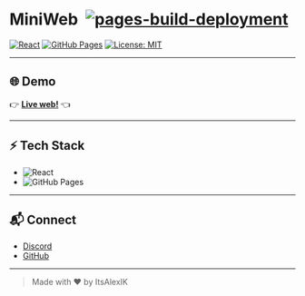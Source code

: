 # MiniWeb &nbsp;[![pages-build-deployment](https://github.com/ItsAlexIK/MiniPortfolio/actions/workflows/pages/pages-build-deployment/badge.svg)](https://github.com/ItsAlexIK/MiniPortfolio/actions/workflows/pages/pages-build-deployment)

[![React](https://img.shields.io/badge/React-20232A?style=flat&logo=react&logoColor=61DAFB)](https://reactjs.org/)
[![GitHub Pages](https://img.shields.io/badge/hosted%20on-GitHub%20Pages-222?logo=github)](https://itsalexik.github.io/MiniPortfolio/)
[![License: MIT](https://img.shields.io/badge/License-MIT-yellow.svg)](LICENSE)

---

## 🌐 Demo

👉 **[Live web!](https://itsalexik.github.io/)** 👈

---

## ⚡ Tech Stack

- ![React](https://img.shields.io/badge/-React-20232A?logo=react&logoColor=61DAFB)
- ![GitHub Pages](https://img.shields.io/badge/-GitHub%20Pages-222?logo=github)

---

## 📬 Connect 

- [Discord](https://discord.com/users/551023598203043840)
- [GitHub](https://github.com/ItsAlexIK)

---

> Made with ❤️ by ItsAlexIK